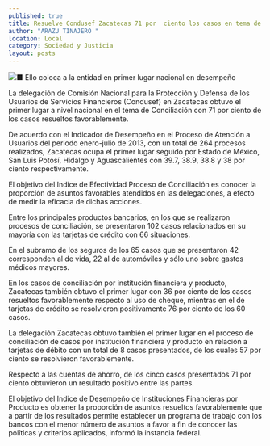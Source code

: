 ```yaml
---
published: true
title: Resuelve Condusef Zacatecas 71 por  ciento los casos en tema de conciliación
author: "ARAZU TINAJERO "
location: Local
category: Sociedad y Justicia
layout: posts
---
```


![](http://i.imgur.com/kV8CipVm.jpg)■ Ello coloca a la entidad en primer lugar nacional en desempeño

La delegación de Comisión Nacional para la Protección y Defensa de los Usuarios de Servicios Financieros (Condusef) en Zacatecas obtuvo el primer lugar a nivel nacional en el tema de Conciliación con 71 por ciento de los casos resueltos favorablemente.

De acuerdo con el Indicador de Desempeño en el Proceso de Atención a Usuarios del periodo enero-julio de 2013, con un total de 264 procesos realizados, Zacatecas ocupa el primer lugar seguido por Estado de México, San Luis Potosí, Hidalgo y Aguascalientes con 39.7, 38.9, 38.8 y 38 por ciento respectivamente.

El objetivo del Indice de Efectividad Proceso de Conciliación es conocer la proporción de asuntos favorables atendidos en las delegaciones, a efecto de medir la eficacia de dichas acciones.

Entre los principales productos bancarios, en los que se realizaron procesos de conciliación, se presentaron 102 casos relacionados en su mayoría con las tarjetas de crédito con 66 situaciones.

En el subramo de los seguros de los 65 casos que se presentaron 42 corresponden al de vida, 22 al de automóviles y sólo uno sobre gastos médicos mayores.

En los casos de conciliación por institución financiera y producto, Zacatecas también obtuvo el primer lugar con 36 por ciento de los casos resueltos favorablemente respecto al uso de cheque, mientras en el de tarjetas de crédito se resolvieron positivamente 76 por ciento de los 60 casos.

La delegación Zacatecas obtuvo también el primer lugar en el proceso de conciliación de casos por institución financiera y producto en relación a tarjetas de débito con un total de 8 casos presentados, de los cuales 57 por ciento se resolvieron favorablemente.

Respecto a las cuentas de ahorro, de los cinco casos presentados 71 por ciento obtuvieron un resultado positivo entre las partes.

El objetivo del Indice de Desempeño de Instituciones Financieras por Producto es obtener la proporción de asuntos resueltos favorablemente que a partir de los resultados permite establecer un programa de trabajo con los bancos con el menor número de asuntos a favor a fin de conocer las políticas y criterios aplicados, informó la instancia federal.
